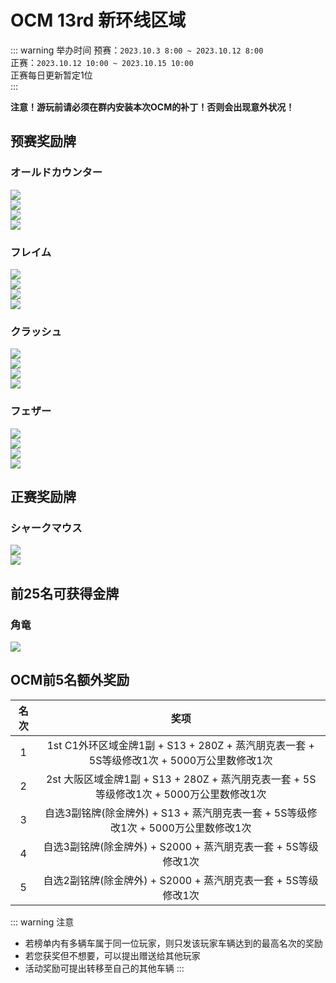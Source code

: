 # OCM 13rd 新环线区域

::: warning 举办时间
预赛：`2023.10.3 8:00 ~ 2023.10.12 8:00`  
正赛：`2023.10.12 10:00 ~ 2023.10.15 10:00`  
正赛每日更新暂定1位  
:::

**注意！游玩前请必须在群内安装本次OCM的补丁！否则会出现意外状况！**

## 预赛奖励牌

### オールドカウンター

![](https://pic.imgdb.cn/item/651af58ec458853aef204385.png)  
![](https://pic.imgdb.cn/item/651af58ec458853aef204399.png)  
![](https://pic.imgdb.cn/item/651af58dc458853aef20436a.png)  
![](https://pic.imgdb.cn/item/651af58ec458853aef204377.png)  

### フレイム

![](https://pic.imgdb.cn/item/651af5a9c458853aef204654.png)  
![](https://pic.imgdb.cn/item/651af5a9c458853aef20465e.png)  
![](https://pic.imgdb.cn/item/651af5a9c458853aef204678.png)  
![](https://pic.imgdb.cn/item/651af5a8c458853aef204645.png)  

### クラッシュ

![](https://pic.imgdb.cn/item/651af5c6c458853aef2049f2.png)  
![](https://pic.imgdb.cn/item/651af5c6c458853aef204a00.png)  
![](https://pic.imgdb.cn/item/651af5c6c458853aef204a0e.png)  
![](https://pic.imgdb.cn/item/651af5c6c458853aef204a20.png)

### フェザー

![](https://pic.imgdb.cn/item/651af5dec458853aef204e1a.png)  
![](https://pic.imgdb.cn/item/651af5dec458853aef204e29.png)  
![](https://pic.imgdb.cn/item/651af5dec458853aef204e3d.png)  
![](https://pic.imgdb.cn/item/651af5dec458853aef204e5c.png)  

## 正赛奖励牌

### シャークマウス

![](https://pic.imgdb.cn/item/651af5fac458853aef205175.png)  
![](https://pic.imgdb.cn/item/651af5fac458853aef20516d.png)  

## 前25名可获得金牌

### 角竜

![](https://pic.imgdb.cn/item/651af60bc458853aef20531e.png)

## OCM前5名额外奖励

| **名次**   | **奖项**                                     |
|:------:|:------------------------------------------:|
| 1      | 1st C1外环区域金牌1副 + S13 + 280Z + 蒸汽朋克表一套 + 5S等级修改1次 + 5000万公里数修改1次      |
| 2      | 2st 大阪区域金牌1副 + S13 + 280Z + 蒸汽朋克表一套 + 5S等级修改1次 + 5000万公里数修改1次 |
| 3      | 自选3副铭牌(除金牌外) + S13 + 蒸汽朋克表一套 + 5S等级修改1次 + 5000万公里数修改1次 |
| 4      | 自选3副铭牌(除金牌外) + S2000 + 蒸汽朋克表一套 + 5S等级修改1次 |
| 5      | 自选2副铭牌(除金牌外) + S2000 + 蒸汽朋克表一套 + 5S等级修改1次 |

::: warning 注意
- 若榜单内有多辆车属于同一位玩家，则只发该玩家车辆达到的最高名次的奖励
- 若您获奖但不想要，可以提出赠送给其他玩家
- 活动奖励可提出转移至自己的其他车辆
:::